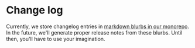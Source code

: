 <!-- markdown-link-check-disable -->

# Change log

Currently, we store changelog entries in [markdown blurbs in our monorepo](https://github.com/cursorless-dev/cursorless/tree/main/changelog). In the future, we'll generate proper release notes from these blurbs. Until then, you'll have to use your imagination.
